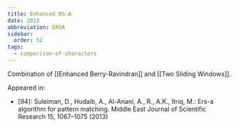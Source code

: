 ```yaml
---
title: Enhanced RS-A
date: 2013
abbreviation: ERSA
sidebar:
  order: 52
tags:
  - comparison-of-characters
---
```


Combination of [[Enhanced Berry-Ravindran]] and [[Two Sliding Windows]].

Appeared in:

- [94]: Suleiman, D., Hudaib, A., Al-Anani, A., R., A.K., Itriq, M.: Ers-a algorithm for pattern matching. Middle East Journal of Scientific Research 15, 1067–1075 (2013)
